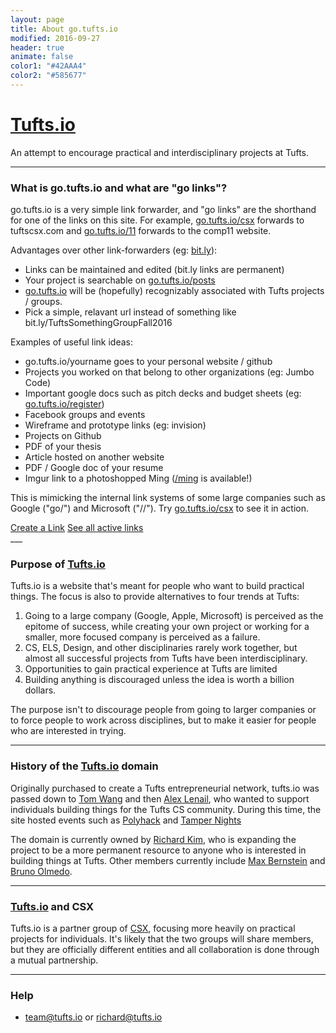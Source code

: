 ```yaml
---
layout: page
title: About go.tufts.io
modified: 2016-09-27
header: true
animate: false
color1: "#42AAA4"
color2: "#585677"
---
```


# [Tufts.io](http://tufts.io)
An attempt to encourage practical and interdisciplinary projects at Tufts.

---

### What is go.tufts.io and what are "go links"?
go.tufts.io is a very simple link forwarder, and "go links" are the shorthand for one of the links on this site.  For example, [go.tufts.io/csx](http://go.tufts.io/csx) forwards to tuftscsx.com and [go.tufts.io/11](http://go.tufts.io/11) forwards to the comp11 website.

Advantages over other link-forwarders (eg: [bit.ly](http://bit.ly)):

* Links can be maintained and edited (bit.ly links are permanent)
* Your project is searchable on [go.tufts.io/posts](/posts)
* [go.tufts.io](/) will be (hopefully) recognizably associated with Tufts projects / groups.
* Pick a simple, relavant url instead of something like bit.ly/TuftsSomethingGroupFall2016

Examples of useful link ideas:

* go.tufts.io/yourname goes to your personal website / github
* Projects you worked on that belong to other organizations (eg: Jumbo Code)
* Important google docs such as pitch decks and budget sheets (eg: [go.tufts.io/register](http://go.tufts.io/register))
* Facebook groups and events
* Wireframe and prototype links (eg: invision)
* Projects on Github
* PDF of your thesis
* Article hosted on another website
* PDF / Google doc of your resume
* Imgur link to a photoshopped Ming ([/ming](http://go.tufts.io/ming) is available!)

This is mimicking the internal link systems of some large companies such as Google ("go/") and Microsoft ("//").  Try [go.tufts.io/csx](http://go.tufts.io/csx) to see it in action.

<div markdown="0"><a href="/new" class="btn btn-info">Create a Link</a> <a href="/posts" class="btn btn-info">See all active links</a></div>
___

### Purpose of [Tufts.io](http://tufts.io)
Tufts.io is a website that's meant for people who want to build practical things.  The focus is also to provide alternatives to four trends at Tufts:

1. Going to a large company (Google, Apple, Microsoft) is perceived as the epitome of success, while creating your own project or working for a smaller, more focused company is perceived as a failure.
2. CS, ELS, Design, and other disciplinaries rarely work together, but almost all successful projects from Tufts have been interdisciplinary.
3. Opportunities to gain practical experience at Tufts are limited
4. Building anything is discouraged unless the idea is worth a billion dollars.

The purpose isn't to discourage people from going to larger companies or to force people to work across disciplines, but to make it easier for people who are interested in trying.

___

### History of the [Tufts.io](http://tufts.io) domain

Originally purchased to create a Tufts entrepreneurial network, tufts.io was passed down to [Tom Wang](http://www.womtang.me/) and then [Alex Lenail](http://alexlenail.me), who wanted to support individuals building things for the Tufts CS community.  During this time, the site hosted events such as [Polyhack](http://2015.polyhack.tufts.io) and [Tamper Nights](https://www.facebook.com/events/715024135262599/)

The domain is currently owned by [Richard Kim](http://cwrichardkim.com), who is expanding the project to be a more permanent resource to anyone who is interested in building things at Tufts.  Other members currently include [Max Bernstein](http://bernsteinbear.com/) and [Bruno Olmedo](https://www.linkedin.com/in/bruno-olmedo-aa1188a5).

___

### [Tufts.io](http://tufts.io) and CSX
Tufts.io is a partner group of [CSX](http://tuftscsx.com), focusing more heavily on practical projects for individuals.  It's likely that the two groups will share members, but they are officially different entities and all collaboration is done through a mutual partnership.

___

### Help
* [team@tufts.io](mailto:team@tufts.io) or [richard@tufts.io](mailto:richard@tufts.io)
